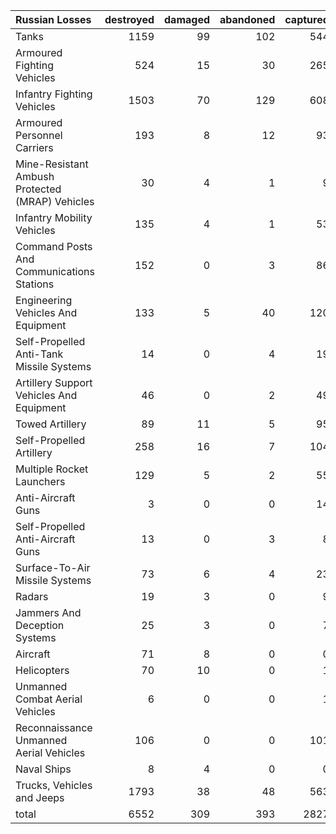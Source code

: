 | Russian Losses                                   |   destroyed |   damaged |   abandoned |   captured |   total |
|:-------------------------------------------------|------------:|----------:|------------:|-----------:|--------:|
| Tanks                                            |        1159 |        99 |         102 |        544 |    1904 |
| Armoured Fighting Vehicles                       |         524 |        15 |          30 |        265 |     834 |
| Infantry Fighting Vehicles                       |        1503 |        70 |         129 |        608 |    2310 |
| Armoured Personnel Carriers                      |         193 |         8 |          12 |         93 |     306 |
| Mine-Resistant Ambush Protected  (MRAP) Vehicles |          30 |         4 |           1 |          9 |      44 |
| Infantry Mobility Vehicles                       |         135 |         4 |           1 |         53 |     193 |
| Command Posts And Communications Stations        |         152 |         0 |           3 |         86 |     241 |
| Engineering Vehicles And Equipment               |         133 |         5 |          40 |        120 |     298 |
| Self-Propelled Anti-Tank Missile Systems         |          14 |         0 |           4 |         19 |      37 |
| Artillery Support Vehicles And Equipment         |          46 |         0 |           2 |         49 |      97 |
| Towed Artillery                                  |          89 |        11 |           5 |         95 |     200 |
| Self-Propelled Artillery                         |         258 |        16 |           7 |        104 |     385 |
| Multiple Rocket Launchers                        |         129 |         5 |           2 |         55 |     191 |
| Anti-Aircraft Guns                               |           3 |         0 |           0 |         14 |      17 |
| Self-Propelled Anti-Aircraft Guns                |          13 |         0 |           3 |          8 |      24 |
| Surface-To-Air Missile Systems                   |          73 |         6 |           4 |         23 |     106 |
| Radars                                           |          19 |         3 |           0 |          9 |      31 |
| Jammers And Deception Systems                    |          25 |         3 |           0 |          7 |      35 |
| Aircraft                                         |          71 |         8 |           0 |          0 |      79 |
| Helicopters                                      |          70 |        10 |           0 |          1 |      81 |
| Unmanned Combat Aerial Vehicles                  |           6 |         0 |           0 |          1 |       7 |
| Reconnaissance Unmanned Aerial Vehicles          |         106 |         0 |           0 |        101 |     207 |
| Naval Ships                                      |           8 |         4 |           0 |          0 |      12 |
| Trucks, Vehicles and Jeeps                       |        1793 |        38 |          48 |        563 |    2442 |
| total                                            |        6552 |       309 |         393 |       2827 |   10081 |